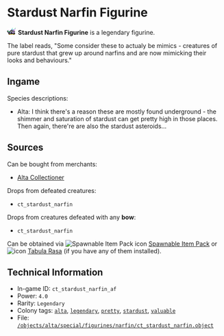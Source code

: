 # Stardust Narfin Figurine

<img src="https://raw.githubusercontent.com/Ceterai/Enternia/main/objects/alta/special/figurines/narfin/ct_stardust_narfin.png" alt="Stardust Narfin Figurine icon" loading="lazy" height="16px" width="auto" /> **Stardust Narfin Figurine** is a legendary figurine.

The label reads, "Some consider these to actualy be mimics - creatures of pure stardust that grew up around narfins and are now mimicking their looks and behaviours."

## Ingame

Species descriptions:

- Alta: I think there's a reason these are mostly found underground - the shimmer and saturation of stardust can get pretty high in those places. Then again, there're are also the stardust asteroids...

## Sources

Can be bought from merchants:

- [Alta Collectioner](https://ceterai.github.io/MyEnternia/Wiki/AltaCollectioner)

Drops from defeated creatures:

- `ct_stardust_narfin`

Drops from creatures defeated with any **bow**:

- `ct_stardust_narfin`

Can be obtained via <img src="https://raw.githubusercontent.com/Silverfeelin/Starbound-SpawnableItemPack/master/interface/sip/iconSmall.png" alt="Spawnable Item Pack icon" width="18" height="14"/> [Spawnable Item Pack](https://steamcommunity.com/sharedfiles/filedetails/?id=733665104) or <img src="https://steamuserimages-a.akamaihd.net/ugc/263843960696222713/3EC9A7C005541F7D577EBCB8C5736B4EFC9973D6/" alt="icon" width="8" height="12"/> [Tabula Rasa](https://community.playstarbound.com/resources/the-tabula-rasa.3222/) (if you have any of them installed).

## Technical Information

- In-game ID: `ct_stardust_narfin_af`
- Power: `4.0`
- Rarity: `Legendary`
- Colony tags: [`alta`](https://ceterai.github.io/MyEnternia/Wiki/Tags/Alta), [`legendary`](https://ceterai.github.io/MyEnternia/Wiki/Tags/Legendary), [`pretty`](https://ceterai.github.io/MyEnternia/Wiki/Tags/Pretty), [`stardust`](https://ceterai.github.io/MyEnternia/Wiki/Tags/Stardust), [`valuable`](https://ceterai.github.io/MyEnternia/Wiki/Tags/Valuable)
- File: [`/objects/alta/special/figurines/narfin/ct_stardust_narfin.object`](https://github.com/Ceterai/Enternia/blob/main/objects/alta/special/figurines/narfin/ct_stardust_narfin.object)
